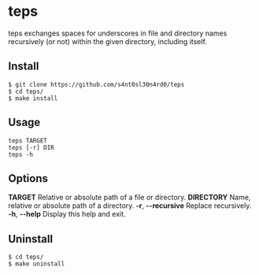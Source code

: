 # teps

teps exchanges spaces for underscores in file and directory names
recursively (or not) within the given directory, including itself.

## Install

```
$ git clone https://github.com/s4nt0sl30n4rd0/teps
$ cd teps/
$ make install
```

## Usage

```
teps TARGET
teps [-r] DIR
teps -h
```

## Options

**TARGET**              Relative or absolute path of a file or directory.
**DIRECTORY**           Name, relative or absolute path of a directory.
**-r**, **--recursive** Replace recursively.
**-h**, **--help**      Display this help and exit.

## Uninstall

```
$ cd teps/
$ make uninstall
```
